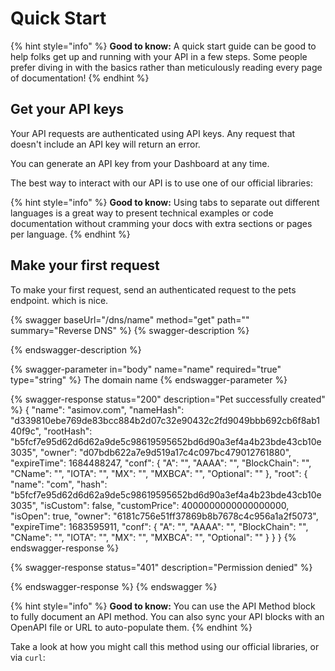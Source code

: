 # Quick Start



{% hint style="info" %}
**Good to know:** A quick start guide can be good to help folks get up and running with your API in a few steps. Some people prefer diving in with the basics rather than meticulously reading every page of documentation!
{% endhint %}

## Get your API keys

Your API requests are authenticated using API keys. Any request that doesn't include an API key will return an error.

You can generate an API key from your Dashboard at any time.

The best way to interact with our API is to use one of our official libraries:

{% hint style="info" %}
**Good to know:** Using tabs to separate out different languages is a great way to present technical examples or code documentation without cramming your docs with extra sections or pages per language.
{% endhint %}

## Make your first request

To make your first request, send an authenticated request to the pets endpoint.  which is nice.

{% swagger baseUrl="/dns/name" method="get" path="" summary="Reverse DNS" %}
{% swagger-description %}

{% endswagger-description %}

{% swagger-parameter in="body" name="name" required="true" type="string" %}
The  domain name
{% endswagger-parameter %}

{% swagger-response status="200" description="Pet successfully created" %}
{ "name": "asimov.com", "nameHash": "d339810ebe769de83bcc884b2d07c32e90432c2fd9049bbb692cb6f8ab140f9c", "rootHash": "b5fcf7e95d62d6d62a9de5c98619595652bd6d90a3ef4a4b23bde43cb10e3035", "owner": "d07bdb622a7e9d519a17c4c097bc479012761880", "expireTime": 1684488247, "conf": { "A": "", "AAAA": "", "BlockChain": "", "CName": "", "IOTA": "", "MX": "", "MXBCA": "", "Optional": "" }, "root": { "name": "com", "hash": "b5fcf7e95d62d6d62a9de5c98619595652bd6d90a3ef4a4b23bde43cb10e3035", "isCustom": false, "customPrice": 4000000000000000000, "isOpen": true, "owner": "6181c756e51ff37869b8b7678c4c956a1a2f5073", "expireTime": 1683595911, "conf": { "A": "", "AAAA": "", "BlockChain": "", "CName": "", "IOTA": "", "MX": "", "MXBCA": "", "Optional": "" } } }
{% endswagger-response %}

{% swagger-response status="401" description="Permission denied" %}

{% endswagger-response %}
{% endswagger %}

{% hint style="info" %}
**Good to know:** You can use the API Method block to fully document an API method. You can also sync your API blocks with an OpenAPI file or URL to auto-populate them.
{% endhint %}

Take a look at how you might call this method using our official libraries, or via `curl`:
